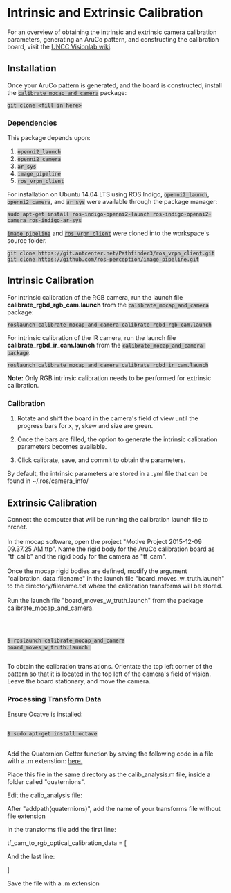 # Intrinsic and Extrinsic Calibration
For an overview of obtaining the intrinsic and extrinsic camera calibration
parameters, generating an AruCo pattern, and constructing the calibration
board, visit the
[UNCC Visionlab wiki](http://visionlab.uncc.edu/dokuwiki/ros_and_camera_calibration).

## Installation
Once your AruCo pattern is generated, and the board is constructed, install the [`calibrate_mocap_and_camera`](https://git.antcenter.net/awillis/calibrate_mocap_and_camera) package:

    git clone <fill in here>

### Dependencies
This package depends upon:
  1. `openni2_launch`
  2. `openni2_camera`
  3. `ar_sys`
  4. `image_pipeline`
  5. `ros_vrpn_client`

For installation on Ubuntu 14.04 LTS using ROS Indigo, `openni2_launch`, `openni2_camera`, and `ar_sys` were available through the package manager:

    sudo apt-get install ros-indigo-openni2-launch ros-indigo-openni2-camera ros-indigo-ar-sys

[`image_pipeline`](http://wiki.ros.org/image_pipeline) and [`ros_vrpn_client`](https://git.antcenter.net/Pathfinder3/ros_vrpn_client) were cloned into the workspace's source folder.

    git clone https://git.antcenter.net/Pathfinder3/ros_vrpn_client.git
    git clone https://github.com/ros-perception/image_pipeline.git

## Intrinsic Calibration
For intrinsic calibration of the RGB camera, run the launch file
**calibrate_rgbd_rgb_cam.launch** from the `calibrate_mocap_and_camera` package:

    roslaunch calibrate_mocap_and_camera calibrate_rgbd_rgb_cam.launch

For intrinsic calibration of the IR camera, run the launch file
**calibrate_rgbd_ir_cam.launch** from the `calibrate_mocap_and_camera package`:

    roslaunch calibrate_mocap_and_camera calibrate_rgbd_ir_cam.launch

**Note:** Only RGB intrinsic calibration needs to be performed for extrinsic calibration.

### Calibration

1. Rotate and shift the board in the camera's field of view until the progress bars for x, y, skew and size are green.

2. Once the bars are
filled, the option to generate the intrinsic calibration parameters becomes
available.

3. Click calibrate, save, and commit to obtain the parameters.

By default, the intrinsic parameters are stored in a .yml file that can be
found in ~/.ros/camera_info/

## Extrinsic Calibration
Connect the computer that will be running the calibration launch file to
nrcnet.
<br><br>
In the mocap software, open the project
"Motive Project 2015-12-09 09.37.25 AM.ttp". Name the rigid body for the
AruCo calibration board as "tf_calib" and the rigid body for the camera as
"tf_cam".
<br><br>
Once the mocap rigid bodies are defined, modify the argument
"calibration_data_filename" in the launch file "board_moves_w_truth.launch"
to the directory/filename.txt where the calibration transforms will be
stored.
<br><br>
Run the launch file "board_moves_w_truth.launch" from the package
calibrate_mocap_and_camera.
<pre>
<style type="text/css">
code { background-color: #CBCBCB; }
</style>
<code>$ roslaunch calibrate_mocap_and_camera board_moves_w_truth.launch
</code>
</pre>
To obtain the calibration translations. Orientate the top left corner of the
pattern so that it is located in the top left of the camera's field of vision.
Leave the board stationary, and move the camera.
</p>

<h3> Processing Transform Data </h3>

<p>
Ensure Ocatve is installed:
<pre>
<style type="text/css">
code { background-color: #CBCBCB; }
</style>
<code>$ sudo apt-get install octave
</code>
</pre>
Add the Quaternion Getter function by saving the following code in a file with a .m extenstion:
<a href="http://www.mathworks.com/matlabcentral/fileexchange/35475-quaternions/content/qGetR.m ">
  here.</a>
</p>
Place this file in the same directory as the calib_analysis.m file, inside a
folder called "quaternions".

Edit the calib_analysis file:

After "addpath(quaternions)", add the name of your transforms file without file extension



In the transforms file add the first line:

tf_cam_to_rgb_optical_calibration_data = [

And the last line:

]

Save the file with a .m extension